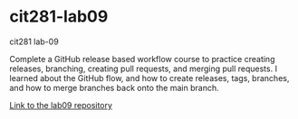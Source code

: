 # cit281-lab09
cit281 lab-09
<p>Complete a GitHub release based workflow course to practice creating releases, branching, creating pull requests, and merging pull requests. I learned about the GitHub flow, and how to create releases, tags, branches, and how to merge branches back onto the main branch.</p>
<p><a href="https://github.com/kobepane14/cit281-lab09">Link to the lab09 repository</a></p>
